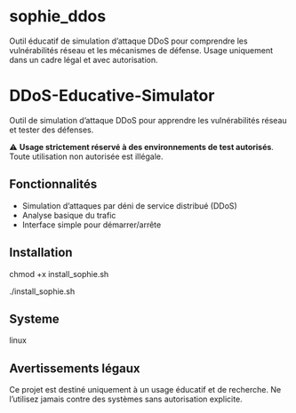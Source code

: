 # sophie_ddos
Outil éducatif de simulation d’attaque DDoS pour comprendre les vulnérabilités réseau et les mécanismes de défense. Usage uniquement dans un cadre légal et avec autorisation.

# DDoS-Educative-Simulator

Outil de simulation d’attaque DDoS pour apprendre les vulnérabilités réseau et tester des défenses. 

⚠️ **Usage strictement réservé à des environnements de test autorisés**. Toute utilisation non autorisée est illégale.

## Fonctionnalités
- Simulation d’attaques par déni de service distribué (DDoS)
- Analyse basique du trafic
- Interface simple pour démarrer/arrête
## Installation
chmod +x install_sophie.sh

./install_sophie.sh
## Systeme
linux 
## Avertissements légaux
Ce projet est destiné uniquement à un usage éducatif et de recherche. Ne l’utilisez jamais contre des systèmes sans autorisation explicite.


